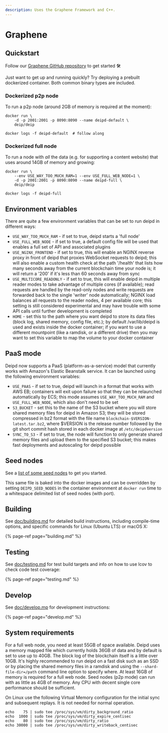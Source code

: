 ```yaml
---
description: Uses the Graphene Framework and C++.
---
```


# Graphene

## Quickstart

Follow our [Graphene GitHub repository](https://github.com/DEIPworld/deip-graphene) to get started 🛠️

Just want to get up and running quickly? Try deploying a prebuilt dockerized container. Both common binary types are included.

### Dockerized p2p node

To run a p2p node \(around 2GB of memory is required at the moment\):

```text
docker run \
    -d -p 2001:2001 -p 8090:8090 --name deipd-default \
    deip/deip

docker logs -f deipd-default  # follow along
```

### Dockerized full node

To run a node with _all_  the data \(e.g. for supporting a content website\) that uses around 14GB of memory and growing:

```text
docker run \
    --env USE_WAY_TOO_MUCH_RAM=1 --env USE_FULL_WEB_NODE=1 \
    -d -p 2001:2001 -p 8090:8090 --name deipd-full \
    deip/deip

docker logs -f deipd-full
```

## Environment variables

There are quite a few environment variables that can be set to run deipd in different ways:

* `USE_WAY_TOO_MUCH_RAM` - if set to true, deipd starts a 'full node'
* `USE_FULL_WEB_NODE` - if set to true, a default config file will be used that enables a full set of API and associated plugins
* `USE_NGINX_FRONTEND` - if set to true, this will enable an NGINX reverse proxy in front of deipd that proxies WebSocket requests to deipd; this will also enable a custom health check at the path '/health' that lists how many seconds away from the current blockchain time your node is; it will return a '200' if it's less than 60 seconds away from sync
* `USE_MULTICORE_READONLY` - if set to true, this will enable deipd in multiple reader modes to take advantage of multiple cores \(if available\); read requests are handled by the read-only nodes and write requests are forwarded back to the single 'writer' node automatically; NGINX load balances all requests to the reader nodes, 4 per available core; this setting is still considered experimental and may have trouble with some API calls until further development is completed
* `HOME` - set this to the path where you want deipd to store its data files \(block log, shared memory, config file, etc.\); by default /var/lib/deipd is used and exists inside the docker container; if you want to use a different mountpoint \(like a ramdisk, or a different drive\) then you may want to set this variable to map the volume to your docker container

## PaaS mode

Deipd now supports a PaaS \(platform-as-a-service\) model that currently works with Amazon's Elastic Beanstalk service. It can be launched using the following environment variables:

* `USE_PAAS` - if set to true, deipd will launch in a format that works with AWS EB; containers will exit upon failure so that they can be relaunched automatically by ECS; this mode assumes `USE_WAY_TOO_MUCH_RAM` and `USE_FULL_WEB_NODE`, which also don't need to be set
* `S3_BUCKET` - set this to the name of the S3 bucket where you will store shared memory files for deipd in Amazon S3; they will be stored compressed in bz2 format with the file name `blockchain-$VERSION-latest.tar.bz2`, where $VERSION is the release number followed by the git short commit hash stored in each docker image at `/etc/deipdversion`
* `SYNC_TO_S3` - if set to true, the node will function to only generate shared memory files and upload them to the specified S3 bucket; this makes fast deployments and autoscaling for deipd possible

## Seed nodes

See a [list of some seed nodes](https://github.com/DEIPworld/deip-graphene/commit/4192e63d59ba863a8ec0886849f7e69811b506ed#diff-5cf34724d0c2fdbe10032483aa0eb6ca3c8e4df1950befe8fd72e8a4183421c4) to get you started.

This same file is baked into the docker images and can be overridden by setting `DEIPD_SEED_NODES` in the container environment at `docker run` time to a whitespace delimited list of seed nodes \(with port\).

## Building

See [doc/building.md](https://github.com/DEIPworld/deip-graphene/blob/develop/doc/building.md) for detailed build instructions, including compile-time options, and specific commands for Linux \(Ubuntu LTS\) or macOS X:

{% page-ref page="building.md" %}

## Testing

See [doc/testing.md](https://github.com/DEIPworld/deip-graphene/blob/develop/doc/testing.md) for test build targets and info on how to use lcov to check code test coverage:

{% page-ref page="testing.md" %}

## Develop

See [doc/develop.mp](https://github.com/DEIPworld/deip-graphene/blob/develop/doc/develop.md) for development instructions:

{% page-ref page="develop.md" %}

## System requirements

For a full web node, you need at least 55GB of space available. Deipd uses a memory mapped file which currently holds 36GB of data and by default is set to use up to 40GB. The block log of the blockchain itself is a little over 10GB. It's highly recommended to run deipd on a fast disk such as an SSD or by placing the shared memory files in a ramdisk and using the `--shard-file-dir=/path` command line option to specify where. At least 16GB of memory is required for a full web node. Seed nodes \(p2p mode\) can run with as little as 4GB of memory. Any CPU with decent single core performance should be sufficient.

On Linux use the following Virtual Memory configuration for the initial sync and subsequent replays. It is not needed for normal operation.

```text
echo    75 | sudo tee /proc/sys/vm/dirty_background_ratio
echo  1000 | sudo tee /proc/sys/vm/dirty_expire_centisec
echo    80 | sudo tee /proc/sys/vm/dirty_ratio
echo 30000 | sudo tee /proc/sys/vm/dirty_writeback_centisec
```

